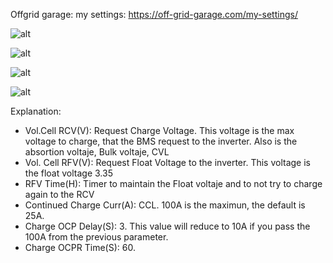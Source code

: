 
Offgrid garage: my settings:
https://off-grid-garage.com/my-settings/

![alt ](https://off-grid-garage.com/wp-content/uploads/2024/01/screenshot-1.png)

![alt ](https://off-grid-garage.com/wp-content/uploads/2024/01/screenshot-2.png)

![alt ](https://off-grid-garage.com/wp-content/uploads/2024/01/screenshot-3.png)

![alt ](https://off-grid-garage.com/wp-content/uploads/2024/01/screenshot-4.png)

Explanation:

- Vol.Cell RCV(V): Request Charge Voltage. This voltage is the max voltage to charge, that the BMS request to the inverter. Also is the absortion voltaje, Bulk voltaje, CVL 
- Vol. Cell RFV(V): Request Float Voltage to the inverter. This voltage is the float voltage 3.35
- RFV Time(H): Timer to maintain the Float voltaje and to not try to charge again to the RCV
- Continued Charge Curr(A): CCL. 100A is the maximun, the default is 25A.
- Charge OCP Delay(S): 3. This value will reduce to 10A if you pass the 100A from the previous parameter.
- Charge OCPR Time(S): 60. 
